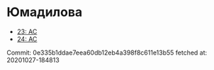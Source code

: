 # Юмадилова
- [23: AC](23.md)
- [24: AC](24.md)

Commit: 0e335b1ddae7eea60db12eb4a398f8c611e13b55
 fetched at: 20201027-184813
